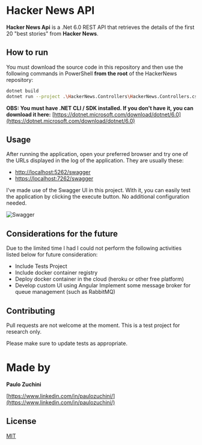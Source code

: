 # Hacker News API

**Hacker News Api** is a .Net 6.0 REST API that retrieves the details of the first 20 "best stories" from **Hacker News**.

## How to run
You must download the source code in this repository and then use the following commands in PowerShell **from the root** of the HackerNews repository:

```bash
dotnet build
dotnet run --project .\HackerNews.Controllers\HackerNews.Controllers.csproj
```

**OBS: You must have .NET CLI / SDK installed. If you don't have it, you can download it here:** [https://dotnet.microsoft.com/download/dotnet/6.0](https://dotnet.microsoft.com/download/dotnet/6.0)

## Usage

After running the application, open your preferred browser and try one of the URLs displayed in the log of the application. They are usually these:

* [http://localhost:5262/swagger](http://localhost:5262/swagger)
* [https://localhost:7262/swagger](https://localhost:7262/swagger)

I've made use of the Swagger UI in this project. With it, you can easily test the application by clicking the execute button. No additional configuration needed.

![Swagger](https://i.ibb.co/nmhXNKh/image.png)

## Considerations for the future
Due to the limited time I had I could not perform the following activities listed below for future consideration:

* Include Tests Project
* Include docker container registry
* Deploy docker container in the cloud (heroku or other free platform)
* Develop custom UI using Angular
 Implement some message broker for queue management (such as RabbitMQ)


## Contributing
Pull requests are not welcome at the moment. This is a test project for research only.

Please make sure to update tests as appropriate.

# Made by
**Paulo Zuchini**

[https://www.linkedin.com/in/paulozuchini/](https://www.linkedin.com/in/paulozuchini/)

## License
[MIT](https://choosealicense.com/licenses/mit/)
